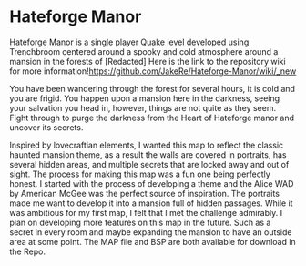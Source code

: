 # Hateforge Manor

Hateforge Manor is a single player Quake level developed using Trenchbroom centered around a spooky and cold atmosphere around a mansion in the forests of [Redacted] Here is the link to the repository wiki for more information!https://github.com/JakeRe/Hateforge-Manor/wiki/_new

You have been wandering through the forest for several hours, it is cold and you are frigid. You happen upon a mansion here in the darkness, seeing your salvation you head in, however, things are not quite as they seem. Fight through to purge the darkness from the Heart of Hateforge manor and uncover its secrets. 

Inspired by lovecraftian elements, I wanted this map to reflect the classic haunted mansion theme, as a result the walls are covered in portraits, has several hidden areas, and multiple secrets that are locked away and out of sight. The process for making this map was a fun one being perfectly honest. I started with the process of developing a theme and the Alice WAD by American McGee was the perfect source of inspiration. The portraits made me want to develop it into a mansion full of hidden passages. While it was ambitious for my first map, I felt that I met the challenge admirably. I plan on developing more features on this map in the future. Such as a secret in every room and maybe expanding the mansion to have an outside area at some point. The MAP file and BSP are both available for download in the Repo. 
